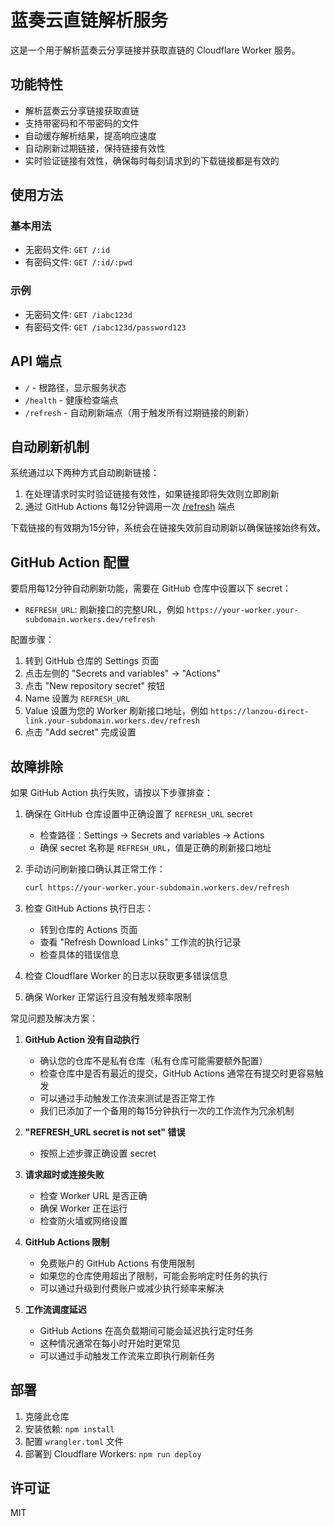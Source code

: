 # 蓝奏云直链解析服务

这是一个用于解析蓝奏云分享链接并获取直链的 Cloudflare Worker 服务。

## 功能特性

- 解析蓝奏云分享链接获取直链
- 支持带密码和不带密码的文件
- 自动缓存解析结果，提高响应速度
- 自动刷新过期链接，保持链接有效性
- 实时验证链接有效性，确保每时每刻请求到的下载链接都是有效的

## 使用方法

### 基本用法

- 无密码文件: `GET /:id`
- 有密码文件: `GET /:id/:pwd`

### 示例

- 无密码文件: `GET /iabc123d`
- 有密码文件: `GET /iabc123d/password123`

## API 端点

- `/` - 根路径，显示服务状态
- `/health` - 健康检查端点
- `/refresh` - 自动刷新端点（用于触发所有过期链接的刷新）

## 自动刷新机制

系统通过以下两种方式自动刷新链接：

1. 在处理请求时实时验证链接有效性，如果链接即将失效则立即刷新
2. 通过 GitHub Actions 每12分钟调用一次 [/refresh](#/refresh) 端点

下载链接的有效期为15分钟，系统会在链接失效前自动刷新以确保链接始终有效。

## GitHub Action 配置

要启用每12分钟自动刷新功能，需要在 GitHub 仓库中设置以下 secret：

- `REFRESH_URL`: 刷新接口的完整URL，例如 `https://your-worker.your-subdomain.workers.dev/refresh`

配置步骤：
1. 转到 GitHub 仓库的 Settings 页面
2. 点击左侧的 "Secrets and variables" -> "Actions"
3. 点击 "New repository secret" 按钮
4. Name 设置为 `REFRESH_URL`
5. Value 设置为您的 Worker 刷新接口地址，例如 `https://lanzou-direct-link.your-subdomain.workers.dev/refresh`
6. 点击 "Add secret" 完成设置

## 故障排除

如果 GitHub Action 执行失败，请按以下步骤排查：

1. 确保在 GitHub 仓库设置中正确设置了 `REFRESH_URL` secret
   - 检查路径：Settings -> Secrets and variables -> Actions
   - 确保 secret 名称是 `REFRESH_URL`，值是正确的刷新接口地址

2. 手动访问刷新接口确认其正常工作：
   ```bash
   curl https://your-worker.your-subdomain.workers.dev/refresh
   ```

3. 检查 GitHub Actions 执行日志：
   - 转到仓库的 Actions 页面
   - 查看 "Refresh Download Links" 工作流的执行记录
   - 检查具体的错误信息

4. 检查 Cloudflare Worker 的日志以获取更多错误信息

5. 确保 Worker 正常运行且没有触发频率限制

常见问题及解决方案：

1. **GitHub Action 没有自动执行**
   - 确认您的仓库不是私有仓库（私有仓库可能需要额外配置）
   - 检查仓库中是否有最近的提交，GitHub Actions 通常在有提交时更容易触发
   - 可以通过手动触发工作流来测试是否正常工作
   - 我们已添加了一个备用的每15分钟执行一次的工作流作为冗余机制

2. **"REFRESH_URL secret is not set" 错误**
   - 按照上述步骤正确设置 secret

3. **请求超时或连接失败**
   - 检查 Worker URL 是否正确
   - 确保 Worker 正在运行
   - 检查防火墙或网络设置

4. **GitHub Actions 限制**
   - 免费账户的 GitHub Actions 有使用限制
   - 如果您的仓库使用超出了限制，可能会影响定时任务的执行
   - 可以通过升级到付费账户或减少执行频率来解决

5. **工作流调度延迟**
   - GitHub Actions 在高负载期间可能会延迟执行定时任务
   - 这种情况通常在每小时开始时更常见
   - 可以通过手动触发工作流来立即执行刷新任务

## 部署

1. 克隆此仓库
2. 安装依赖: `npm install`
3. 配置 `wrangler.toml` 文件
4. 部署到 Cloudflare Workers: `npm run deploy`

## 许可证

MIT